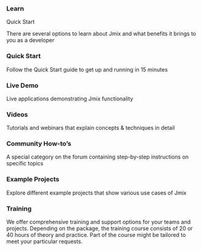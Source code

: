 ### Learn
Quick Start 

There are several options to learn about Jmix and what benefits it brings to you as a developer
### Quick Start
Follow the Quick Start guide to get up and running in 15 minutes
### Live Demo
Live applications demonstrating Jmix functionality
### Videos
Tutorials and webinars that explain concepts & techniques in detail
### Community How-to’s
A special category on the forum containing step-by-step instructions on specific topics
### Example Projects
Explore different example projects that show various use cases of Jmix
### Training
We offer comprehensive training and support options for your teams and projects. Depending on the package, the training course consists of 20 or 40 hours of theory and practice. Part of the course might be tailored to meet your particular requests.